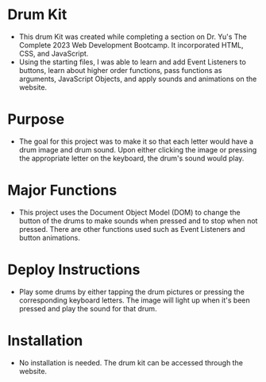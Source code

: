 # Drum Kit
- This drum Kit was created while completing a section on Dr. Yu's The Complete 2023 Web Development Bootcamp. It incorporated HTML, CSS, and JavaScript.
- Using the starting files, I was able to learn and add Event Listeners to buttons, learn about higher order functions, pass functions as arguments, JavaScript Objects, and apply sounds and animations on the website.

# Purpose
- The goal for this project was to make it so that each letter would have a drum image and drum sound. Upon either clicking the image or pressing the appropriate letter on the keyboard, the drum's sound would play.

# Major Functions
- This project uses the Document Object Model (DOM) to change the button of the drums to make sounds when pressed and to stop when not pressed. There are other functions used such as Event Listeners and button animations.

# Deploy Instructions
- Play some drums by either tapping the drum pictures or pressing the corresponding keyboard letters. The image will light up when it's been pressed and play the sound for that drum.

# Installation
- No installation is needed. The drum kit can be accessed through the website.